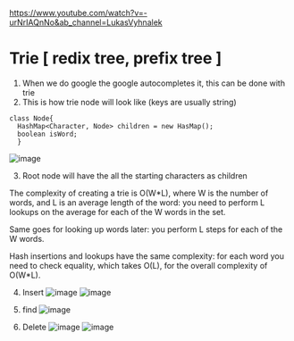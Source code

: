 https://www.youtube.com/watch?v=-urNrIAQnNo&ab_channel=LukasVyhnalek

# Trie  [ redix tree, prefix tree ]

1. When we do google the google autocompletes it, this can be done with trie
2. This is how trie node will look like (keys are usually string)
```
class Node{
  HashMap<Character, Node> children = new HasMap();
  boolean isWord;
  } 
  ```
  
 ![image](https://github.com/sharayu134/Notes/assets/43854821/49a259bc-34fd-44f8-ba09-e08546baf5ac)

 3. Root node will have the all the starting characters as children 

The complexity of creating a trie is O(W*L), where W is the number of words, and L is an average length of the word: you need to perform L lookups on the average for each of the W words in the set.

Same goes for looking up words later: you perform L steps for each of the W words.

Hash insertions and lookups have the same complexity: for each word you need to check equality, which takes O(L), for the overall complexity of O(W*L).

4. Insert ![image](https://github.com/sharayu134/Notes/assets/43854821/cb8c58f2-d19f-493d-936a-39c8c351ff88)
![image](https://github.com/sharayu134/Notes/assets/43854821/90ab0148-25ca-46aa-a4cc-15583f91a579)

5. find ![image](https://github.com/sharayu134/Notes/assets/43854821/47e18790-ce48-4d79-8e6f-8d5253100539)

6. Delete ![image](https://github.com/sharayu134/Notes/assets/43854821/bd6222d9-e7a6-4bab-98ad-b4135c5aa059)
![image](https://github.com/sharayu134/Notes/assets/43854821/6e8a8f8f-2f0d-4709-8380-3d5a99c44a29)

 
